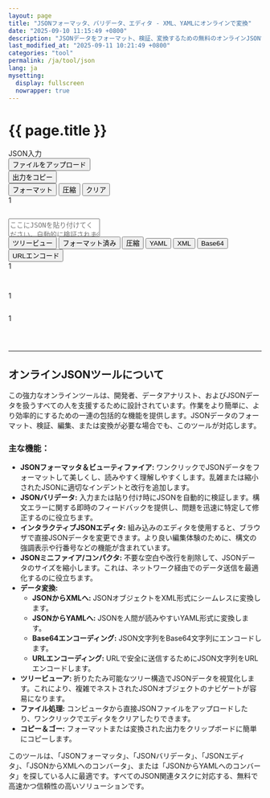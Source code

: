```yaml
---
layout: page
title: "JSONフォーマッタ、バリデータ、エディタ - XML、YAMLにオンラインで変換"
date: "2025-09-10 11:15:49 +0800"
description: "JSONデータをフォーマット、検証、変換するための無料のオンラインJSONツール。JSONを整形、縮小、またはツリー構造で表示します。JSONをXML、YAMLなどに変換します。"
last_modified_at: "2025-09-11 10:21:49 +0800"
categories: "tool"
permalink: /ja/tool/json
lang: ja
mysetting:
  display: fullscreen
  nowrapper: true
---
```


<h1 class="page-title">{{ page.title }}</h1>

<link rel="stylesheet" href="{{ site.baseurl }}/assets/css/json-tool.css">

<div class="json-tool-container">
    <div class="toolbar">
        <div class="toolbar-left">
            <div class="toolbar-title">JSON入力</div>
            <button id="upload-file-btn" class="toolbar-btn-secondary">ファイルをアップロード</button>
            <input type="file" id="file-input" style="display: none;" accept=".json,application/json,.txt,text/plain">
        </div>
        <div class="toolbar-actions">
            <span id="copy-feedback"></span>
            <button id="copy-btn">出力をコピー</button>
        </div>
    </div>
    <div class="main-content">
        <div class="editor-pane">
            <div class="editor-header">
                <div class="editor-actions">
                    <button id="format-input-btn" title="JSON入力をフォーマット">フォーマット</button>
                    <button id="compact-input-btn" title="JSON入力を圧縮">圧縮</button>
                    <button id="clear-btn" title="コンテンツとローカルストレージをクリア">クリア</button>
                </div>
                <div id="input-status-bar" class="status-bar"></div>
            </div>
            <div class="editor-wrapper">
                <div id="input-line-numbers" class="line-numbers">1</div>
                <pre id="highlighting-layer" aria-hidden="true"></pre>
                <textarea id="json-input" placeholder="ここにJSONを貼り付けてください。自動的に検証されます。変換するには右側のタブを使用してください。" spellcheck="false" tabindex="-1"></textarea>
            </div>
        </div>
        <div class="output-pane">
            <div class="tabs">
                <button class="tab-btn active" data-tab="tree">ツリービュー</button>
                <button class="tab-btn" data-tab="formatted">フォーマット済み</button>
                <button class="tab-btn" data-tab="compact">圧縮</button>
                <button class="tab-btn" data-tab="yaml">YAML</button>
                <button class="tab-btn" data-tab="xml">XML</button>
                <button class="tab-btn" data-tab="base64">Base64</button>
                <button class="tab-btn" data-tab="urlencode">URLエンコード</button>
            </div>
            <div id="tree" class="tab-content">
                <div id="tree-output"></div>
            </div>
            <div id="formatted" class="tab-content hidden">
                <div class="output-wrapper">
                    <div id="output-line-numbers" class="line-numbers">1</div>
                    <pre id="formatted-output"></pre>
                </div>
            </div>
            <div id="compact" class="tab-content hidden">
                <pre id="compact-output"></pre>
            </div>
            <div id="yaml" class="tab-content hidden">
                <div class="output-wrapper">
                    <div id="yaml-line-numbers" class="line-numbers">1</div>
                    <pre id="yaml-output"></pre>
                </div>
            </div>
            <div id="xml" class="tab-content hidden">
                <div class="output-wrapper">
                    <div id="xml-line-numbers" class="line-numbers">1</div>
                    <pre id="xml-output"></pre>
                </div>
            </div>
            <div id="base64" class="tab-content hidden">
                <pre id="base64-output"></pre>
            </div>
            <div id="urlencode" class="tab-content hidden">
                <pre id="urlencode-output"></pre>
            </div>
        </div>
    </div>
</div>

<script src="{{ site.baseurl }}/assets/js/json-tool-ja.js"></script>

---

## オンラインJSONツールについて

この強力なオンラインツールは、開発者、データアナリスト、およびJSONデータを扱うすべての人を支援するために設計されています。作業をより簡単に、より効率的にするための一連の包括的な機能を提供します。JSONデータのフォーマット、検証、編集、または変換が必要な場合でも、このツールが対応します。

### 主な機能：

*   **JSONフォーマッタ＆ビューティファイア:** ワンクリックでJSONデータをフォーマットして美しくし、読みやすく理解しやすくします。乱雑または縮小されたJSONに適切​​なインデントと改行を追加します。
*   **JSONバリデータ:** 入力または貼り付け時にJSONを自動的に検証します。構文エラーに関する即時のフィードバックを提供し、問題を迅速に特定して修正するのに役立ちます。
*   **インタラクティブJSONエディタ:** 組み込みのエディタを使用すると、ブラウザで直接JSONデータを変更できます。より良い編集体験のために、構文の強調表示や行番号などの機能が含まれています。
*   **JSONミニファイア/コンパクタ:** 不要な空白や改行を削除して、JSONデータのサイズを縮小します。これは、ネットワーク経由でのデータ送信を最適化するのに役立ちます。
*   **データ変換:**
    *   **JSONからXMLへ:** JSONオブジェクトをXML形式にシームレスに変換します。
    *   **JSONからYAMLへ:** JSONを人間が読みやすいYAML形式に変換します。
    *   **Base64エンコーディング:** JSON文字列をBase64文字列にエンコードします。
    *   **URLエンコーディング:** URLで安全に送信するためにJSON文字列をURLエンコードします。
*   **ツリービューア:** 折りたたみ可能なツリー構造でJSONデータを視覚化します。これにより、複雑でネストされたJSONオブジェクトのナビゲートが容易になります。
*   **ファイル処理:** コンピュータから直接JSONファイルをアップロードしたり、ワンクリックでエディタをクリアしたりできます。
*   **コピー＆ゴー:** フォーマットまたは変換された出力をクリップボードに簡単にコピーします。

このツールは、「JSONフォーマッタ」、「JSONバリデータ」、「JSONエディタ」、「JSONからXMLへのコンバータ」、または「JSONからYAMLへのコンバータ」を探している人に最適です。すべてのJSON関連タスクに対応する、無料で高速かつ信頼性の高いソリューションです。
